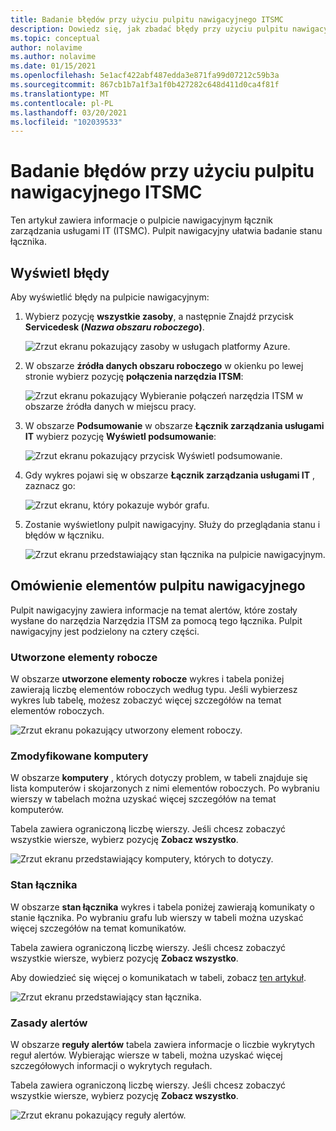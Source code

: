 ```yaml
---
title: Badanie błędów przy użyciu pulpitu nawigacyjnego ITSMC
description: Dowiedz się, jak zbadać błędy przy użyciu pulpitu nawigacyjnego łącznik zarządzania usługami IT.
ms.topic: conceptual
author: nolavime
ms.author: nolavime
ms.date: 01/15/2021
ms.openlocfilehash: 5e1acf422abf487edda3e871fa99d07212c59b3a
ms.sourcegitcommit: 867cb1b7a1f3a1f0b427282c648d411d0ca4f81f
ms.translationtype: MT
ms.contentlocale: pl-PL
ms.lasthandoff: 03/20/2021
ms.locfileid: "102039533"
---
```

# <a name="investigate-errors-by-using-the-itsmc-dashboard"></a>Badanie błędów przy użyciu pulpitu nawigacyjnego ITSMC

Ten artykuł zawiera informacje o pulpicie nawigacyjnym łącznik zarządzania usługami IT (ITSMC). Pulpit nawigacyjny ułatwia badanie stanu łącznika.

## <a name="view-errors"></a>Wyświetl błędy

Aby wyświetlić błędy na pulpicie nawigacyjnym:

1. Wybierz pozycję **wszystkie zasoby**, a następnie Znajdź przycisk **Servicedesk (*Nazwa obszaru roboczego*)**.

   ![Zrzut ekranu pokazujący zasoby w usługach platformy Azure.](media/itsmc-definition/create-new-connection-from-resource.png)

2. W obszarze **źródła danych obszaru roboczego** w okienku po lewej stronie wybierz pozycję **połączenia narzędzia ITSM**:

   ![Zrzut ekranu pokazujący Wybieranie połączeń narzędzia ITSM w obszarze źródła danych w miejscu pracy.](media/itsmc-overview/add-new-itsm-connection.png)

3. W obszarze **Podsumowanie** w obszarze **Łącznik zarządzania usługami IT** wybierz pozycję **Wyświetl podsumowanie**:

   ![Zrzut ekranu pokazujący przycisk Wyświetl podsumowanie.](media/itsmc-resync-servicenow/dashboard-view-summary.png)

4. Gdy wykres pojawi się w obszarze **Łącznik zarządzania usługami IT** , zaznacz go:

   ![Zrzut ekranu, który pokazuje wybór grafu.](media/itsmc-resync-servicenow/dashboard-graph-click.png)

5. Zostanie wyświetlony pulpit nawigacyjny. Służy do przeglądania stanu i błędów w łączniku.
   
   ![Zrzut ekranu przedstawiający stan łącznika na pulpicie nawigacyjnym.](media/itsmc-resync-servicenow/connector-dashboard.png)

## <a name="understand-dashboard-elements"></a>Omówienie elementów pulpitu nawigacyjnego

Pulpit nawigacyjny zawiera informacje na temat alertów, które zostały wysłane do narzędzia Narzędzia ITSM za pomocą tego łącznika. Pulpit nawigacyjny jest podzielony na cztery części.

### <a name="created-work-items"></a>Utworzone elementy robocze 

W obszarze **utworzone elementy robocze** wykres i tabela poniżej zawierają liczbę elementów roboczych według typu. Jeśli wybierzesz wykres lub tabelę, możesz zobaczyć więcej szczegółów na temat elementów roboczych.

![Zrzut ekranu pokazujący utworzony element roboczy.](media/itsmc-resync-servicenow/itsm-dashboard-workitems.png)

### <a name="affected-computers"></a>Zmodyfikowane komputery 

W obszarze **komputery** , których dotyczy problem, w tabeli znajduje się lista komputerów i skojarzonych z nimi elementów roboczych. Po wybraniu wierszy w tabelach można uzyskać więcej szczegółów na temat komputerów.

Tabela zawiera ograniczoną liczbę wierszy. Jeśli chcesz zobaczyć wszystkie wiersze, wybierz pozycję **Zobacz wszystko**.

![Zrzut ekranu przedstawiający komputery, których to dotyczy.](media/itsmc-resync-servicenow/itsm-dashboard-impacted-comp.png)

### <a name="connector-status"></a>Stan łącznika 

W obszarze **stan łącznika** wykres i tabela poniżej zawierają komunikaty o stanie łącznika. Po wybraniu grafu lub wierszy w tabeli można uzyskać więcej szczegółów na temat komunikatów.

Tabela zawiera ograniczoną liczbę wierszy. Jeśli chcesz zobaczyć wszystkie wiersze, wybierz pozycję **Zobacz wszystko**.

Aby dowiedzieć się więcej o komunikatach w tabeli, zobacz [ten artykuł](itsmc-dashboard-errors.md).

![Zrzut ekranu przedstawiający stan łącznika.](media/itsmc-resync-servicenow/itsm-dashboard-connector-status.png)

### <a name="alert-rules"></a>Zasady alertów 

W obszarze **reguły alertów** tabela zawiera informacje o liczbie wykrytych reguł alertów. Wybierając wiersze w tabeli, można uzyskać więcej szczegółowych informacji o wykrytych regułach.
    
Tabela zawiera ograniczoną liczbę wierszy. Jeśli chcesz zobaczyć wszystkie wiersze, wybierz pozycję **Zobacz wszystko**.

![Zrzut ekranu pokazujący reguły alertów.](media/itsmc-resync-servicenow/itsm-dashboard-alert-rules.png)
